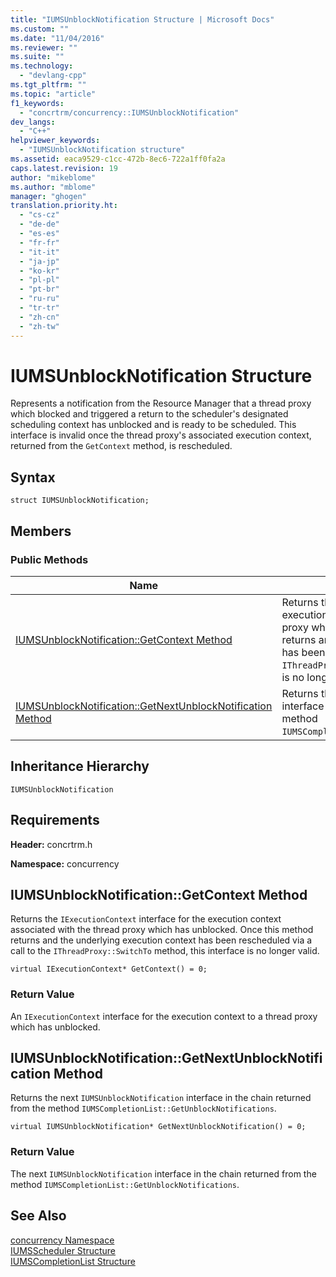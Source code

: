 ```yaml
---
title: "IUMSUnblockNotification Structure | Microsoft Docs"
ms.custom: ""
ms.date: "11/04/2016"
ms.reviewer: ""
ms.suite: ""
ms.technology: 
  - "devlang-cpp"
ms.tgt_pltfrm: ""
ms.topic: "article"
f1_keywords: 
  - "concrtrm/concurrency::IUMSUnblockNotification"
dev_langs: 
  - "C++"
helpviewer_keywords: 
  - "IUMSUnblockNotification structure"
ms.assetid: eaca9529-c1cc-472b-8ec6-722a1ff0fa2a
caps.latest.revision: 19
author: "mikeblome"
ms.author: "mblome"
manager: "ghogen"
translation.priority.ht: 
  - "cs-cz"
  - "de-de"
  - "es-es"
  - "fr-fr"
  - "it-it"
  - "ja-jp"
  - "ko-kr"
  - "pl-pl"
  - "pt-br"
  - "ru-ru"
  - "tr-tr"
  - "zh-cn"
  - "zh-tw"
---
```

# IUMSUnblockNotification Structure
Represents a notification from the Resource Manager that a thread proxy which blocked and triggered a return to the scheduler's designated scheduling context has unblocked and is ready to be scheduled. This interface is invalid once the thread proxy's associated execution context, returned from the `GetContext` method, is rescheduled.  
  
## Syntax  
  
```
struct IUMSUnblockNotification;
```  
  
## Members  
  
### Public Methods  
  
|Name|Description|  
|----------|-----------------|  
|[IUMSUnblockNotification::GetContext Method](#getcontext)|Returns the `IExecutionContext` interface for the execution context associated with the thread proxy which has unblocked. Once this method returns and the underlying execution context has been rescheduled via a call to the `IThreadProxy::SwitchTo` method, this interface is no longer valid.|  
|[IUMSUnblockNotification::GetNextUnblockNotification Method](#getnextunblocknotification)|Returns the next `IUMSUnblockNotification` interface in the chain returned from the method `IUMSCompletionList::GetUnblockNotifications`.|  
  
## Inheritance Hierarchy  
 `IUMSUnblockNotification`  
  
## Requirements  
 **Header:** concrtrm.h  
  
 **Namespace:** concurrency  
  
##  <a name="getcontext"></a>  IUMSUnblockNotification::GetContext Method  
 Returns the `IExecutionContext` interface for the execution context associated with the thread proxy which has unblocked. Once this method returns and the underlying execution context has been rescheduled via a call to the `IThreadProxy::SwitchTo` method, this interface is no longer valid.  
  
```
virtual IExecutionContext* GetContext() = 0;
```  
  
### Return Value  
 An `IExecutionContext` interface for the execution context to a thread proxy which has unblocked.  
  
##  <a name="getnextunblocknotification"></a>  IUMSUnblockNotification::GetNextUnblockNotification Method  
 Returns the next `IUMSUnblockNotification` interface in the chain returned from the method `IUMSCompletionList::GetUnblockNotifications`.  
  
```
virtual IUMSUnblockNotification* GetNextUnblockNotification() = 0;
```  
  
### Return Value  
 The next `IUMSUnblockNotification` interface in the chain returned from the method `IUMSCompletionList::GetUnblockNotifications`.  
  
## See Also  
 [concurrency Namespace](concurrency-namespace.md)   
 [IUMSScheduler Structure](iumsscheduler-structure.md)   
 [IUMSCompletionList Structure](iumscompletionlist-structure.md)
